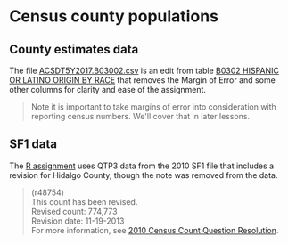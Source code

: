 # Census county populations

## County estimates data

The file [ACSDT5Y2017.B03002.csv](ACSDT5Y2017.B03002.csv) is an edit from table [B0302 HISPANIC OR LATINO ORIGIN BY RACE](https://data.census.gov/cedsci/table?q=Race%20and%20Ethnicity%20hispanic&lastDisplayedRow=20&table=B03002&tid=ACSDT1Y2017.B03002&t=Race%20and%20Ethnicity&hidePreview=true&g=0400000US48.050000) that removes the Margin of Error and some other columns for clarity and ease of the assignment.

> Note it is important to take margins of error into consideration with reporting census numbers. We'll cover that in later lessons.

## SF1 data

The [R assignment](rubric-r.md) uses QTP3 data from the 2010 SF1 file that includes a revision for Hidalgo County, though the note was removed from the data.

> (r48754)\
> This count has been revised.\
> Revised count: 774,773\
> Revision date: 11-19-2013\
> For more information, see [2010 Census Count Question Resolution](https://www.census.gov/prod/cen2010/notes/errata.pdf).
